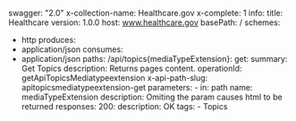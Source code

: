 swagger: "2.0"
x-collection-name: Healthcare.gov
x-complete: 1
info:
  title: Healthcare
  version: 1.0.0
host: www.healthcare.gov
basePath: /
schemes:
- http
produces:
- application/json
consumes:
- application/json
paths:
  /api/topics{mediaTypeExtension}:
    get:
      summary: Get Topics
      description: Returns pages content.
      operationId: getApiTopicsMediatypeextension
      x-api-path-slug: apitopicsmediatypeextension-get
      parameters:
      - in: path
        name: mediaTypeExtension
        description: Omiting the param causes html to be returned
      responses:
        200:
          description: OK
      tags:
      - Topics
